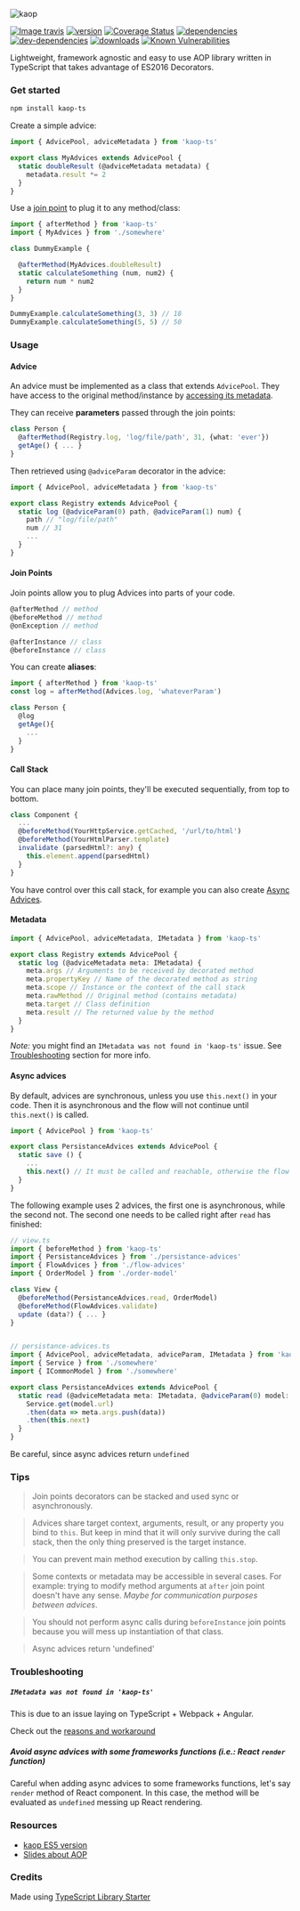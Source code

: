 ![kaop](http://i.imgur.com/6biEpsq.png)

[![Image travis](https://travis-ci.org/k1r0s/kaop-ts.svg?branch=master)](https://travis-ci.org/k1r0s/)
[![version](https://img.shields.io/npm/v/kaop-ts.svg)](https://www.npmjs.com/package/kaop-ts/)
[![Coverage Status](https://coveralls.io/repos/github/k1r0s/kaop-ts/badge.svg?branch=master)](https://coveralls.io/github/k1r0s/kaop-ts)
[![dependencies](https://david-dm.org/k1r0s/kaop-ts/status.svg)](https://david-dm.org/k1r0s/kaop-ts/status.svg)
[![dev-dependencies](https://david-dm.org/k1r0s/kaop-ts/dev-status.svg)](https://www.npmjs.com/package/kaop-ts)
[![downloads](https://img.shields.io/npm/dm/kaop-ts.svg)](https://www.npmjs.com/package/kaop-ts)
[![Known Vulnerabilities](https://snyk.io/test/npm/kaop-ts/badge.svg)](https://snyk.io/test/npm/kaop-ts)

Lightweight, framework agnostic and easy to use AOP library written in TypeScript that takes advantage of ES2016 Decorators.

### Get started

```bash
npm install kaop-ts
```

Create a simple advice:

```typescript
import { AdvicePool, adviceMetadata } from 'kaop-ts'

export class MyAdvices extends AdvicePool {
  static doubleResult (@adviceMetadata metadata) {
    metadata.result *= 2
  }
}
```

Use a [join point](#join-points) to plug it to any method/class:

```typescript
import { afterMethod } from 'kaop-ts'
import { MyAdvices } from './somewhere'

class DummyExample {

  @afterMethod(MyAdvices.doubleResult)
  static calculateSomething (num, num2) {
    return num * num2
  }
}

DummyExample.calculateSomething(3, 3) // 18
DummyExample.calculateSomething(5, 5) // 50
```

### Usage

#### Advice

An advice must be implemented as a class that extends `AdvicePool`. They have access to the original method/instance by [accessing its metadata](#metadata).

They can receive **parameters** passed through the join points:

```typescript
class Person {
  @afterMethod(Registry.log, 'log/file/path', 31, {what: 'ever'})
  getAge() { ... }
}
```

Then retrieved using `@adviceParam` decorator in the advice:

```typescript
import { AdvicePool, adviceMetadata } from 'kaop-ts'

export class Registry extends AdvicePool {
  static log (@adviceParam(0) path, @adviceParam(1) num) {
    path // "log/file/path"
    num // 31
    ...
  }
}
```

#### Join Points

Join points allow you to plug Advices into parts of your code.

```typescript
@afterMethod // method
@beforeMethod // method
@onException // method

@afterInstance // class
@beforeInstance // class
```

You can create **aliases**:

```typescript
import { afterMethod } from 'kaop-ts'
const log = afterMethod(Advices.log, 'whateverParam')

class Person {
  @log
  getAge(){
    ...
  }
}
```

#### Call Stack

You can place many join points, they'll be executed sequentially, from top to bottom.

```typescript
class Component {
  ...
  @beforeMethod(YourHttpService.getCached, '/url/to/html')
  @beforeMethod(YourHtmlParser.template)
  invalidate (parsedHtml?: any) {
    this.element.append(parsedHtml)
  }
}
```

You have control over this call stack, for example you can also create [Async Advices](#async-advices).

#### Metadata

```typescript
import { AdvicePool, adviceMetadata, IMetadata } from 'kaop-ts'

export class Registry extends AdvicePool {
  static log (@adviceMetadata meta: IMetadata) {
    meta.args // Arguments to be received by decorated method
    meta.propertyKey // Name of the decorated method as string
    meta.scope // Instance or the context of the call stack
    meta.rawMethod // Original method (contains metadata)
    meta.target // Class definition
    meta.result // The returned value by the method
  }
}
```

_Note:_ you might find an `IMetadata was not found in 'kaop-ts'` issue. See [Troubleshooting](#troubleshooting) section for more info.

#### Async advices

By default, advices are synchronous, unless you use `this.next()` in your code. Then it is asynchronous and the flow will not continue until `this.next()` is called.

```typescript
import { AdvicePool } from 'kaop-ts'

export class PersistanceAdvices extends AdvicePool {
  static save () {
    ...
    this.next() // It must be called and reachable, otherwise the flow hangs
  }
}
```

The following example uses 2 advices, the first one is asynchronous, while the second not. The second one needs to be called right after `read` has finished:

```typescript
// view.ts
import { beforeMethod } from 'kaop-ts'
import { PersistanceAdvices } from './persistance-advices'
import { FlowAdvices } from './flow-advices'
import { OrderModel } from './order-model'

class View {
  @beforeMethod(PersistanceAdvices.read, OrderModel)
  @beforeMethod(FlowAdvices.validate)
  update (data?) { ... }
}


// persistance-advices.ts
import { AdvicePool, adviceMetadata, adviceParam, IMetadata } from 'kaop-ts'
import { Service } from './somewhere'
import { ICommonModel } from './somewhere'

export class PersistanceAdvices extends AdvicePool {
  static read (@adviceMetadata meta: IMetadata, @adviceParam(0) model: ICommonModel) {
    Service.get(model.url)
    .then(data => meta.args.push(data))
    .then(this.next)
  }
}
```

Be careful, since async advices return `undefined`

### Tips

> Join points decorators can be stacked and used sync or asynchronously.

> Advices share target context, arguments, result, or any property you bind to `this`. But keep in mind that it will only survive during the call stack, then the only thing preserved is the target instance.

> You can prevent main method execution by calling `this.stop`.

> Some contexts or metadata may be accessible in several cases. For example: trying to modify method arguments at `after` join point doesn't have any sense. *Maybe for communication purposes between advices*.

> You should not perform async calls during `beforeInstance` join points because you will mess up instantiation of that class.

> Async advices return 'undefined'

### Troubleshooting

##### `IMetadata was not found in 'kaop-ts'`

This is due to an issue laying on TypeScript + Webpack + Angular.

Check out the [reasons and workaround](https://github.com/k1r0s/kaop-ts/issues/5#issuecomment-305759257)

#####  Avoid async advices with some frameworks functions (i.e.: React `render` function)

Careful when adding async advices to some frameworks functions, let's say `render` method of React component. In this case, the method will be evaluated as `undefined` messing up React rendering.

### Resources

- [kaop ES5 version](https://github.com/k1r0s/kaop)
- [Slides about AOP](https://k1r0s.github.io/aop-intro/)

### Credits

Made using [TypeScript Library Starter](https://github.com/alexjoverm/typescript-library-starter/)

